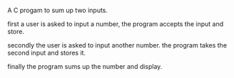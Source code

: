 A C progam to sum up two inputs.

first a user is asked to input a number,
the program accepts the input and store.

secondly the user is asked to input another number.
the program takes the second input and stores it.

finally the program sums up the number and display.

